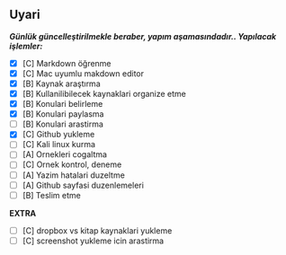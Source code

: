 ## **Uyari**

___Günlük güncelleştirilmekle beraber, yapım aşamasındadır..
Yapılacak işlemler:___

- [x] [C] Markdown öğrenme
- [x] [C] Mac uyumlu makdown editor
- [x] [B] Kaynak araştırma
- [x] [B] Kullanilibilecek kaynaklari organize etme
- [x] [B] Konulari belirleme
- [x] [B] Konulari paylasma
- [ ] [B] Konulari arastirma
- [x] [C] Github yukleme
- [ ] [C] Kali linux kurma
- [ ] [A] Ornekleri cogaltma
- [ ] [C] Ornek kontrol, deneme
- [ ] [A] Yazim hatalari duzeltme
- [ ] [A] Github sayfasi duzenlemeleri
- [ ] [B] Teslim etme

__EXTRA__

- [ ] [C] dropbox vs kitap kaynaklari yukleme
- [ ] [C] screenshot yukleme icin arastirma